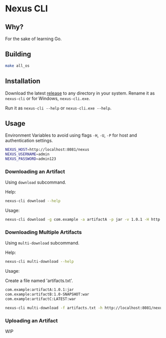 # Nexus CLI

## Why?

For the sake of learning Go.

## Building

```bash
make all_os
```

## Installation

Download the latest [release](https://github.com/bzon/nexus-cli/releases) to any directory in your system. Rename it as `nexus-cli` or for Windows, `nexus-cli.exe`.

Run it as `nexus-cli --help` or `nexus-cli.exe --help`.

## Usage

Environment Variables to avoid using flags `-H`, `-U`, `-P` for host and authentication settings.

```bash
NEXUS_HOST=http://localhost:8081/nexus
NEXUS_USERNAME=admin
NEXUS_PASSWORD=admin123
```

### Downloading an Artifact

Using `download` subcommand.

Help: 

```bash
nexus-cli download --help
```

Usage:

```bash
nexus-cli download -g com.example -a artifactA -p jar -v 1.0.1 -H http://localhost:8081/nexus -U admin -P admin123
```

### Downloading Multiple Artifacts

Using `multi-download` subcommand.

Help: 

```bash
nexus-cli multi-download --help
```

Usage:

Create a file named 'artifacts.txt'.

```bash
com.example:artifactA:1.0.1:jar
com.example:artifactB:1.0-SNAPSHOT:war
com.example:artifactC:LATEST:war
```

```bash
nexus-cli multi-download -f artifacts.txt -h http://localhost:8081/nexus -U admin -P admin123
```

### Uploading an Artifact

WIP
